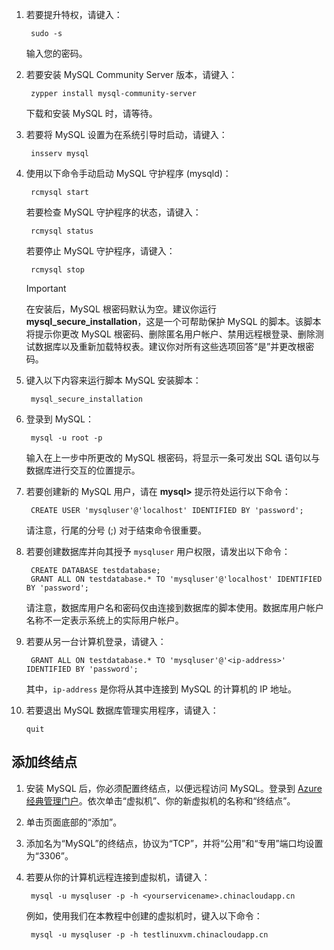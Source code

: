 1. 若要提升特权，请键入：

        sudo -s

    输入您的密码。

2. 若要安装 MySQL Community Server 版本，请键入：

        zypper install mysql-community-server

    下载和安装 MySQL 时，请等待。

3. 若要将 MySQL 设置为在系统引导时启动，请键入：

        insserv mysql

4. 使用以下命令手动启动 MySQL 守护程序 (mysqld)：

        rcmysql start

    若要检查 MySQL 守护程序的状态，请键入：

        rcmysql status

    若要停止 MySQL 守护程序，请键入：

        rcmysql stop

    > [!IMPORTANT]
    > 在安装后，MySQL 根密码默认为空。建议你运行 **mysql\_secure\_installation**，这是一个可帮助保护 MySQL 的脚本。该脚本将提示你更改 MySQL 根密码、删除匿名用户帐户、禁用远程根登录、删除测试数据库以及重新加载特权表。建议你对所有这些选项回答“是”并更改根密码。

5. 键入以下内容来运行脚本 MySQL 安装脚本：

        mysql_secure_installation

6. 登录到 MySQL：

        mysql -u root -p

    输入在上一步中所更改的 MySQL 根密码，将显示一条可发出 SQL 语句以与数据库进行交互的位置提示。

7. 若要创建新的 MySQL 用户，请在 **mysql>** 提示符处运行以下命令：

        CREATE USER 'mysqluser'@'localhost' IDENTIFIED BY 'password';

    请注意，行尾的分号 (;) 对于结束命令很重要。

8. 若要创建数据库并向其授予 `mysqluser` 用户权限，请发出以下命令：

        CREATE DATABASE testdatabase;
        GRANT ALL ON testdatabase.* TO 'mysqluser'@'localhost' IDENTIFIED BY 'password';

    请注意，数据库用户名和密码仅由连接到数据库的脚本使用。数据库用户帐户名称不一定表示系统上的实际用户帐户。

9. 若要从另一台计算机登录，请键入：

        GRANT ALL ON testdatabase.* TO 'mysqluser'@'<ip-address>' IDENTIFIED BY 'password';

    其中，`ip-address` 是你将从其中连接到 MySQL 的计算机的 IP 地址。

10. 若要退出 MySQL 数据库管理实用程序，请键入：

        quit

## 添加终结点

1. 安装 MySQL 后，你必须配置终结点，以便远程访问 MySQL。登录到 [Azure 经典管理门户][AzurePortal]。依次单击“虚拟机”、你的新虚拟机的名称和“终结点”。

2. 单击页面底部的“添加”。

3. 添加名为“MySQL”的终结点，协议为“TCP”，并将“公用”和“专用”端口均设置为“3306”。

4. 若要从你的计算机远程连接到虚拟机，请键入：

        mysql -u mysqluser -p -h <yourservicename>.chinacloudapp.cn

    例如，使用我们在本教程中创建的虚拟机时，键入以下命令：

        mysql -u mysqluser -p -h testlinuxvm.chinacloudapp.cn

[MySQLDocs]: http://dev.mysql.com/doc/
[AzurePortal]: http://manage.windowsazure.cn

[Image9]: ./media/install-and-run-mysql-on-opensuse-vm/LinuxVmAddEndpointMySQL.png

<!---HONumber=Mooncake_0314_2016-->